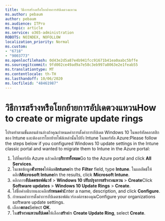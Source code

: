```yaml
---
title: วิธีการสร้างหรือโยกย้ายการอัปเดตวงแหวน
ms.author: pebaum
author: pebaum
ms.audience: ITPro
ms.topic: article
ms.service: o365-administration
ROBOTS: NOINDEX, NOFOLLOW
localization_priority: Normal
ms.custom:
- "6718"
- "9003773"
ms.openlocfilehash: 0d43e2d5a87e4b941fcc91671b41ea0aabc5bffe
ms.sourcegitcommit: 9fd002ce49ad9a7e58c3eb997a8063e2e1feab55
ms.translationtype: MT
ms.contentlocale: th-TH
ms.lasthandoff: 10/06/2020
ms.locfileid: "48461987"
---
```

# <a name="how-to-create-or-migrate-update-rings"></a><span data-ttu-id="72785-102">วิธีการสร้างหรือโยกย้ายการอัปเดตวงแหวน</span><span class="sxs-lookup"><span data-stu-id="72785-102">How to create or migrate update rings</span></span>

<span data-ttu-id="72785-103">โปรดทำตามขั้นตอนด้านล่างถ้าคุณกำหนดค่าการตั้งค่าการอัปเดต Windows 10 ในพอร์ทัลคลาสสิกของ Intune และต้องการโยกย้ายไฟล์เหล่านั้นไปยัง Intune ในพอร์ทัล Azure:</span><span class="sxs-lookup"><span data-stu-id="72785-103">Please follow the steps below if you configured Windows 10 update settings in the Intune classic portal and wanted to migrate them to Intune in the Azure portal:</span></span>

1. <span data-ttu-id="72785-104">ไปที่พอร์ทัล Azure แล้วคลิก**บริการทั้งหมด**</span><span class="sxs-lookup"><span data-stu-id="72785-104">Go to the Azure portal and click **All Services**.</span></span>
2. <span data-ttu-id="72785-105">ในเขตข้อมูล**ตัวกรอง**ให้พิมพ์**Intune**</span><span class="sxs-lookup"><span data-stu-id="72785-105">In the **Filter** field, type **Intune**.</span></span> <span data-ttu-id="72785-106">ในผลลัพธ์ให้คลิก**Microsoft Intune**</span><span class="sxs-lookup"><span data-stu-id="72785-106">In the results, click **Microsoft Intune**.</span></span>
3. <span data-ttu-id="72785-107">คลิกการ**อัปเดตซอฟต์แวร์**  >  **Windows 10 ปรับปรุงการสร้างวงแหวน**  >  **Create**</span><span class="sxs-lookup"><span data-stu-id="72785-107">Click **Software updates** > **Windows 10 Update Rings** > **Create**.</span></span>
4. <span data-ttu-id="72785-108">ใส่ชื่อคำอธิบายและคลิก**กำหนดค่า**</span><span class="sxs-lookup"><span data-stu-id="72785-108">Enter a name, description, and click **Configure**.</span></span>
5. <span data-ttu-id="72785-109">กำหนดค่าการตั้งค่าการอัปเดตซอฟต์แวร์องค์กรของคุณ</span><span class="sxs-lookup"><span data-stu-id="72785-109">Configure your organizations software update settings.</span></span>
6. <span data-ttu-id="72785-110">เลือก**ตกลง**</span><span class="sxs-lookup"><span data-stu-id="72785-110">Select **OK**.</span></span>
7. <span data-ttu-id="72785-111">ใน**สร้างวงแหวนอัปเดต**ให้เลือก**สร้าง**</span><span class="sxs-lookup"><span data-stu-id="72785-111">In **Create Update Ring**, select **Create**.</span></span>
